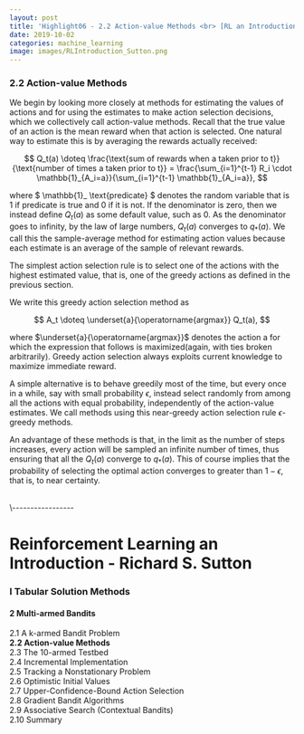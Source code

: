 ```yaml
---
layout: post
title: 'Highlight06 - 2.2 Action-value Methods <br> [RL an Introduction - S. Sutton]'
date: 2019-10-02
categories: machine_learning
image: images/RLIntroduction_Sutton.png
---
```

### 2.2 Action-value Methods
We begin by looking more closely at methods for estimating the values of actions and for using the estimates to make action selection decisions, which we collectively call action-value methods. Recall that the true value of an action is the mean reward when that action is selected. One natural way to estimate this is by averaging the rewards actually received:

$$
Q_t(a) \doteq \frac{\text{sum of rewards when a taken prior to t}}{\text{number of times a taken prior to t}} = \frac{\sum_{i=1}^{t-1} R_i \cdot \mathbb{1}_{A_i=a}}{\sum_{i=1}^{t-1} \mathbb{1}_{A_i=a}},
$$

where $ \mathbb{1}_ \text{predicate} $ denotes the random variable that is 1 if predicate is true and 0 if it is not. If the denominator is zero, then we instead define $Q_t(a)$ as some default value, such as 0. As the denominator goes to infinity, by the law of large numbers, $Q_t(a)$ converges to $q_*(a)$. We call this the sample-average method for estimating action values because each estimate is an average of the sample of relevant rewards.
<br>

The simplest action selection rule is to select one of the actions with the highest estimated value, that is, one of the greedy actions as defined in the previous section.
<br>

We write this greedy action selection method as

$$
A_t \doteq \underset{a}{\operatorname{argmax}} Q_t(a),
$$

where $\underset{a}{\operatorname{argmax}}$ denotes the action a for which the expression that follows is maximized(again, with ties broken arbitrarily). Greedy action selection always exploits current knowledge to maximize immediate reward.
<br>

A simple alternative is to behave greedily most of the time, but every once in a while, say with small probability $\epsilon$, instead select randomly from among all the actions with equal probability, independently of the action-value estimates. We call methods using this near-greedy action selection rule $\epsilon$-greedy methods.
<br>

An advantage of these methods is that, in the limit as the number of steps increases, every action will be sampled an infinite number of times, thus ensuring that all the $Q_t(a)$ converge to $q_*(a)$. This of course implies that the probability of selecting the optimal action converges to greater than $1-\epsilon$, that is, to near certainty.



<br>
\-----------------

# Reinforcement Learning an Introduction - Richard S. Sutton

### I Tabular Solution Methods
#### 2 Multi-armed Bandits
2.1 A k-armed Bandit Problem<br>
<b>2.2 Action-value Methods<br></b>
2.3 The 10-armed Testbed<br>
2.4 Incremental Implementation<br>
2.5 Tracking a Nonstationary Problem<br>
2.6 Optimistic Initial Values<br>
2.7 Upper-Confidence-Bound Action Selection<br>
2.8 Gradient Bandit Algorithms<br>
2.9 Associative Search (Contextual Bandits)<br>
2.10 Summary<br>
